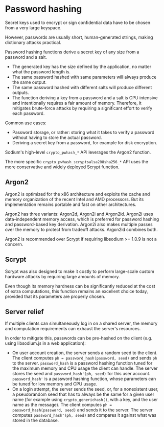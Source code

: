 # Password hashing

Secret keys used to encrypt or sign confidential data have to be chosen from a
very large keyspace.

However, passwords are usually short, human-generated strings, making dictionary
attacks practical.

Password hashing functions derive a secret key of any size from a password and a
salt.

* The generated key has the size defined by the application, no matter what the
password length is.
* The same password hashed with same parameters will always produce the same
output.
* The same password hashed with different salts will produce different outputs.
* The function deriving a key from a password and a salt is CPU intensive and
intentionally requires a fair amount of memory. Therefore, it mitigates
brute-force attacks by requiring a significant effort to verify each password.

Common use cases:

* Password storage, or rather: storing what it takes to verify a password
without having to store the actual password.
* Deriving a secret key from a password, for example for disk encryption.

Sodium's high-level `crypto_pwhash_*` API leverages the Argon2 function.

The more specific `crypto_pwhash_scryptsalsa208sha256_*` API uses the more
conservative and widely deployed Scrypt function.

## Argon2

Argon2 is optimized for the x86 architecture and exploits the cache and memory
organization of the recent Intel and AMD processors. But its implementation
remains portable and fast on other architectures.

Argon2 has three variants: Argon2d, Argon2i and Argon2id. Argon2i uses
data-independent memory access, which is preferred for password hashing and
password-based key derivation. Argon2i also makes multiple passes over the
memory to protect from tradeoff attacks. Argon2id combines both.

Argon2 is recommended over Scrypt if requiring libsodium >= 1.0.9 is not a
concern.

## Scrypt

Scrypt was also designed to make it costly to perform large-scale custom
hardware attacks by requiring large amounts of memory.

Even though its memory hardness can be significantly reduced at the cost of
extra computations, this function remains an excellent choice today, provided
that its parameters are properly chosen.

## Server relief

If multiple clients can simultaneously log in on a shared server, the memory and
computation requirements can exhaust the server's resources.

In order to mitigate this, passwords can be pre-hashed on the client (e.g. using
libsodium.js in a web application):

* On user account creation, the server sends a random seed to the client. The
client computes `ph = password_hash(password, seed)` and sends `ph` to the
server. `password_hash` is a password hashing function tuned for the maximum
memory and CPU usage the client can handle. The server stores the seed and
`password_hash'(ph, seed)` for this user account. `password_hash'` is a
password hashing function, whose parameters can be tuned for low memory and
CPU usage.
* On a login attempt, the server sends the seed, or, for a nonexistent user, a
pseudorandom seed that has to always be the same for a given user name (for
example using `crypto_generichash()`, with a key, and the user name as the
message). The client computes `ph = password_hash(password, seed)` and sends
it to the server. The server computes `password_hash'(ph, seed)` and compares
it against what was stored in the database.

